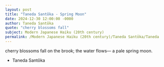 ```yaml
---
layout: post
title: "Taneda Santōka - Spring Moon"
date: 2024-12-30 12:00:00 -0000
author: Taneda Santōka
quote: "cherry blossoms fall"
subject: Modern Japanese Haiku (20th century)
permalink: /Modern Japanese Haiku (20th century)/Taneda Santōka/Taneda Santōka - Spring Moon
---
```


cherry blossoms fall
on the brook; the water flows—
a pale spring moon.

- Taneda Santōka
